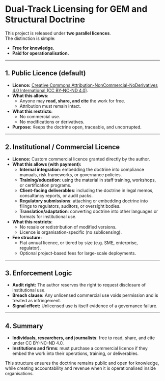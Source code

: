 # Dual-Track Licensing for GEM and Structural Doctrine

This project is released under **two parallel licences**.  
The distinction is simple:

- **Free for knowledge.**
- **Paid for operationalisation.**

---

## 1. Public Licence (default)

- **Licence:** [Creative Commons Attribution-NonCommercial-NoDerivatives 4.0 International (CC BY-NC-ND 4.0)](https://creativecommons.org/licenses/by-nc-nd/4.0/).  
- **What this allows:**  
  - Anyone may **read, share, and cite** the work for free.  
  - Attribution must remain intact.  
- **What this restricts:**  
  - No commercial use.  
  - No modifications or derivatives.  
- **Purpose:** Keeps the doctrine open, traceable, and uncorrupted.

---

## 2. Institutional / Commercial Licence

- **Licence:** Custom commercial licence granted directly by the author.  
- **What this allows (with payment):**  
  - **Internal integration**: embedding the doctrine into compliance manuals, risk frameworks, or governance policies.  
  - **Training/education**: using the material in staff training, workshops, or certification programs.  
  - **Client-facing deliverables**: including the doctrine in legal memos, consultancy reports, or audit packs.  
  - **Regulatory submissions**: attaching or embedding doctrine into filings to regulators, auditors, or oversight bodies.  
  - **Translation/adaptation**: converting doctrine into other languages or formats for institutional use.  
- **What this restricts:**  
  - No resale or redistribution of modified versions.  
  - Licence is organisation-specific (no sublicensing).  
- **Fee structure:**  
  - Flat annual licence, or tiered by size (e.g. SME, enterprise, regulator).  
  - Optional project-based fees for large-scale deployments.

---

## 3. Enforcement Logic

- **Audit right:** The author reserves the right to request disclosure of institutional use.  
- **Breach clause:** Any unlicensed commercial use voids permission and is treated as infringement.  
- **Signal effect:** Unlicensed use is itself evidence of a governance failure.

---

## 4. Summary

- **Individuals, researchers, and journalists**: free to read, share, and cite under CC BY-NC-ND 4.0.  
- **Institutions and firms**: must purchase a commercial licence if they embed the work into their operations, training, or deliverables.  

This structure ensures the doctrine remains public and open for knowledge, while creating accountability and revenue when it is operationalised inside organisations.
